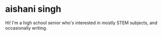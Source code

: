 # aishani singh
Hi! I'm a high school senior who's interested in mostly STEM subjects, and occasionally writing.

